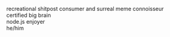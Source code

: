 recreational shitpost consumer and surreal meme connoisseur\
certified big brain\
node.js enjoyer\
he/him
